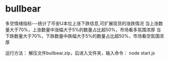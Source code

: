 # bullbear
多空情绪指标---统计了币安U本位上涨下跌信息,可扩展现货的涨跌情况
当上涨数量大于70%，上涨数量中涨幅大于5%的数量占比超50%，市场看多氛围浓厚
当下跌数量大于70%，下跌数量中跌幅大于5%的数量占比超50%，市场看空氛围浓厚


运行方法：
解压文件bullbear.zip，后进入文件夹，输入命令：
node start.js
